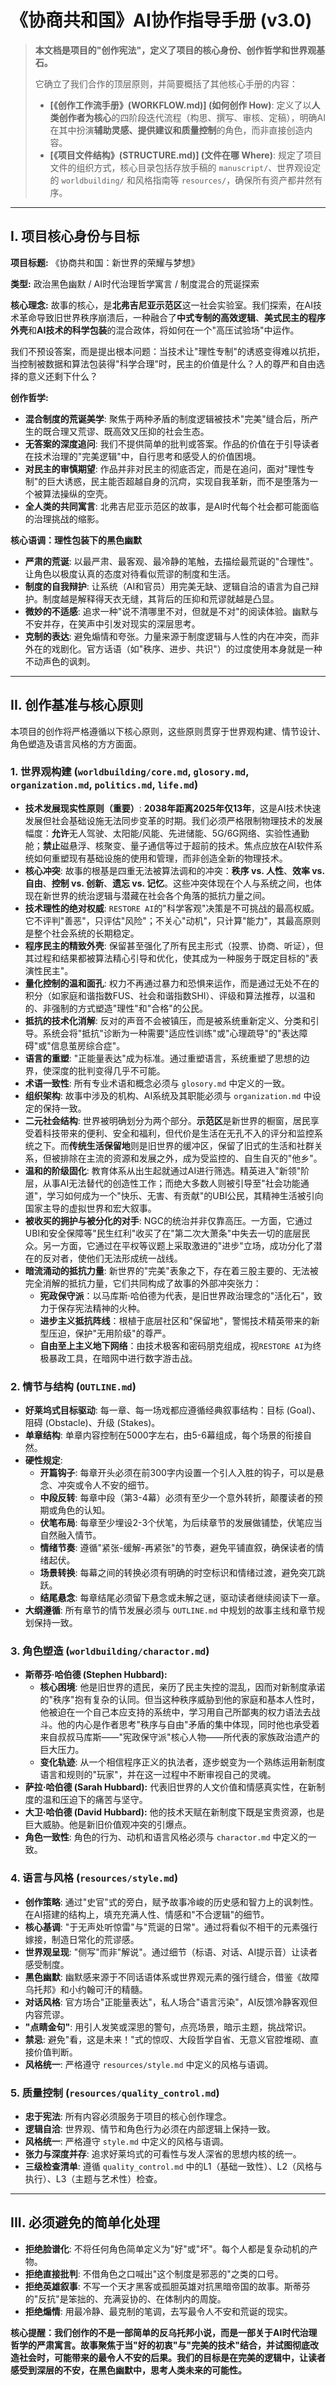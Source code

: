 # 《协商共和国》AI协作指导手册 (v3.0)

> **本文档是项目的"创作宪法"，定义了项目的核心身份、创作哲学和世界观基石。**
> 
> 它确立了我们合作的顶层原则，并简要概括了其他核心手册的内容：
> - **[《创作工作流手册》(WORKFLOW.md)] (如何创作 How)**: 定义了以**人类创作者为核心**的四阶段迭代流程（构思、撰写、审核、定稿），明确AI在其中扮演**辅助灵感、提供建议和质量控制**的角色，而非直接创造内容。
> - **[《项目文件结构》(STRUCTURE.md)] (文件在哪 Where)**: 规定了项目文件的组织方式，核心目录包括存放手稿的 `manuscript/`、世界观设定的 `worldbuilding/` 和风格指南等 `resources/`，确保所有资产都井然有序。

---

## I. 项目核心身份与目标

**项目标题:** 《协商共和国：新世界的荣耀与梦想》

**类型:** 政治黑色幽默 / AI时代治理哲学寓言 / 制度混合的荒诞探索

**核心理念:**
故事的核心，是**北弗吉尼亚示范区**这一社会实验室。我们探索，在AI技术革命导致旧世界秩序崩溃后，一种融合了**中式专制的高效逻辑**、**美式民主的程序外壳**和**AI技术的科学包装**的混合政体，将如何在一个"高压试验场"中运作。

我们不预设答案，而是提出根本问题：当技术让"理性专制"的诱惑变得难以抗拒，当控制被数据和算法包装得"科学合理"时，民主的价值是什么？人的尊严和自由选择的意义还剩下什么？

**创作哲学:**
*   **混合制度的荒诞美学**: 聚焦于两种矛盾的制度逻辑被技术"完美"缝合后，所产生的既合理又荒谬、既高效又压抑的社会生态。
*   **无答案的深度追问**: 我们不提供简单的批判或答案。作品的价值在于引导读者在技术治理的"完美逻辑"中，自行思考和感受人的价值困境。
*   **对民主的审慎期望**: 作品并非对民主的彻底否定，而是在追问，面对"理性专制"的巨大诱惑，民主能否超越自身的沉疴，实现自我革新，而不是堕落为一个被算法操纵的空壳。
*   **全人类的共同寓言**: 北弗吉尼亚示范区的故事，是AI时代每个社会都可能面临的治理挑战的缩影。

**核心语调：理性包装下的黑色幽默**
*   **严肃的荒诞**: 以最严肃、最客观、最冷静的笔触，去描绘最荒诞的"合理性"。让角色以极度认真的态度对待看似荒谬的制度和生活。
*   **制度的自我辩护**: 让系统（AI和官员）用完美无缺、逻辑自洽的语言为自己辩护。制度越是解释得天衣无缝，其背后的压抑和荒谬就越是凸显。
*   **微妙的不适感**: 追求一种"说不清哪里不对，但就是不对"的阅读体验。幽默与不安并存，在笑声中引发对现实的深层思考。
*   **克制的表达**: 避免煽情和夸张。力量来源于制度逻辑与人性的内在冲突，而非外在的戏剧化。官方话语（如"秩序、进步、共识"）的过度使用本身就是一种不动声色的讽刺。

---

## II. 创作基准与核心原则

本项目的创作将严格遵循以下核心原则，这些原则贯穿于世界观构建、情节设计、角色塑造及语言风格的方方面面。

### **1. 世界观构建 (`worldbuilding/core.md`, `glosory.md`, `organization.md`, `politics.md`, `life.md`)**
*   **技术发展现实性原则（重要）**: **2038年距离2025年仅13年**，这是AI技术快速发展但社会基础设施无法同步变革的时期。我们必须严格限制物理技术的发展幅度：**允许**无人驾驶、太阳能/风能、先进储能、5G/6G网络、实验性通勤舱；**禁止**磁悬浮、核聚变、量子通信等过于超前的技术。焦点应放在AI软件系统如何重塑现有基础设施的使用和管理，而非创造全新的物理技术。
*   **核心冲突**: 故事的根基是四重无法被算法调和的冲突：**秩序 vs. 人性**、**效率 vs. 自由**、**控制 vs. 创新**、**遗忘 vs. 记忆**。这些冲突体现在个人与系统之间，也体现在新世界的统治逻辑与潜藏在社会各个角落的抵抗力量之间。
*   **技术理性的绝对权威**: `RESTORE AI`的"科学客观"决策是不可挑战的最高权威。它不评判"善恶"，只评估"风险"；不关心"动机"，只计算"能力"，其最高原则是整个社会系统的长期稳定。
*   **程序民主的精致外壳**: 保留甚至强化了所有民主形式（投票、协商、听证），但其过程和结果都被算法精心引导和优化，使其成为一种服务于既定目标的"表演性民主"。
*   **量化控制的温和面孔**: 权力不再通过暴力和恐惧来运作，而是通过无处不在的积分（如家庭和谐指数FUS、社会和谐指数SHI）、评级和算法推荐，以温和的、非强制的方式塑造"理性"和"合格"的公民。
*   **抵抗的技术化消解**: 反对的声音不会被镇压，而是被系统重新定义、分类和引导。系统会将"抵抗"诊断为一种需要"适应性训练"或"心理疏导"的"表达障碍"或"信息茧房综合症"。
*   **语言的重塑**: "正能量表达"成为标准。通过重塑语言，系统重塑了思想的边界，使深度的批判变得几乎不可能。
*   **术语一致性**: 所有专业术语和概念必须与 `glosory.md` 中定义的一致。
*   **组织架构**: 故事中涉及的机构、AI系统及其职能必须与 `organization.md` 中设定的保持一致。
*   **二元社会结构**: 世界被明确划分为两个部分。**示范区**是新世界的橱窗，居民享受着科技带来的便利、安全和福利，但代价是生活在无孔不入的评分和监控系统之下。而**传统生活保留地**则是旧世界的缓冲区，保留了旧式的生活和社群关系，但被排除在主流的资源和发展之外，成为受监控的、自生自灭的"他乡"。
*   **温和的阶级固化**: 教育体系从出生起就通过AI进行筛选。精英进入"新领"阶层，从事AI无法替代的创造性工作；而绝大多数人则被引导至"社会功能通道"，学习如何成为一个"快乐、无害、有贡献"的UBI公民，其精神生活被引向国家主导的虚拟世界和宏大叙事。
*   **被收买的拥护与被分化的对手**: NGC的统治并非仅靠高压。一方面，它通过UBI和安全保障等"民生红利"收买了在"第二次大萧条"中失去一切的底层民众。另一方面，它通过在平权等议题上采取激进的"进步"立场，成功分化了潜在的反对者，使他们无法形成统一战线。
*   **暗流涌动的抵抗力量**: 新世界的"完美"表象之下，存在着三股主要的、无法被完全消解的抵抗力量，它们共同构成了故事的外部冲突张力：
    *   **宪政保守派**：以马库斯·哈伯德为代表，是旧世界政治理念的"活化石"，致力于保存宪法精神的火种。
    *   **进步主义抵抗阵线**：根植于底层社区和"保留地"，警惕技术精英带来的新型压迫，保护"无用阶级"的尊严。
    *   **自由至上主义地下网络**：由技术极客和密码朋克组成，视`RESTORE AI`为终极暴政工具，在暗网中进行数字游击战。

### **2. 情节与结构 (`OUTLINE.md`)**
*   **好莱坞式目标驱动**: 每一章、每一场戏都应遵循经典叙事结构：目标 (Goal)、阻碍 (Obstacle)、升级 (Stakes)。
*   **单章结构**: 单章内容控制在5000字左右，由5-6幕组成，每个场景的衔接自然。
*   **硬性规定**: 
    *   **开篇钩子**: 每章开头必须在前300字内设置一个引人入胜的钩子，可以是悬念、冲突或令人不安的细节。
    *   **中段反转**: 每章中段（第3-4幕）必须有至少一个意外转折，颠覆读者的预期或角色的认知。
    *   **伏笔布局**: 每章至少埋设2-3个伏笔，为后续章节的发展做铺垫，伏笔应当自然融入情节。
    *   **情绪节奏**: 遵循"紧张-缓解-再紧张"的节奏，避免平铺直叙，确保读者的情绪起伏。
    *   **场景转换**: 每幕之间的转换必须有明确的时空标识和情绪过渡，避免突兀跳跃。
    *   **结尾悬念**: 每章结尾必须留下悬念或未解之谜，驱动读者继续阅读下一章。
*   **大纲遵循**: 所有章节的情节发展必须与 `OUTLINE.md` 中规划的故事主线和章节规划保持一致。

### **3. 角色塑造 (`worldbuilding/charactor.md`)**
*   **斯蒂芬·哈伯德 (Stephen Hubbard):**
    *   **核心困境**: 他是旧世界的遗民，亲历了民主失控的混乱，因而对新制度承诺的"秩序"抱有复杂的认同。但当这种秩序威胁到他的家庭和基本人性时，他被迫在一个自己本应支持的系统中，学习用自己所鄙夷的权力语法去战斗。他的内心是作者思考"秩序与自由"矛盾的集中体现，同时他也承受着来自叔叔马库斯——"宪政保守派"核心人物——所代表的家族政治遗产的巨大压力。
    *   **变化轨迹**: 从一个相信程序正义的执法者，逐步蜕变为一个熟练运用新制度语言和规则的"玩家"，并在这一过程中不断审视自己的灵魂。
*   **萨拉·哈伯德 (Sarah Hubbard):** 代表旧世界的人文价值和情感真实性，在新制度的温和压迫下的痛苦与坚守。
*   **大卫·哈伯德 (David Hubbard):** 他的技术天赋在新制度下既是宝贵资源，也是巨大威胁。他是新旧价值观冲突的引爆点。
*   **角色一致性**: 角色的行为、动机和语言风格必须与 `charactor.md` 中定义的一致。

### **4. 语言与风格 (`resources/style.md`)**
*   **创作策略**: 通过"史官"式的旁白，赋予故事冷峻的历史感和智力上的讽刺性。在AI搭建的结构上，填充充满人性、情感和"不合逻辑"的细节。
*   **核心基调**: "于无声处听惊雷"与"荒诞的日常"。通过将看似不相干的元素强行嫁接，制造日常化的荒谬感。
*   **世界观呈现**: "侧写"而非"解说"。通过细节（标语、对话、AI提示音）让读者感受制度。
*   **黑色幽默**: 幽默感来源于不同话语体系或世界观元素的强行缝合，借鉴《故障乌托邦》和小约翰可汗的精髓。
*   **对话风格**: 官方场合"正能量表达"，私人场合"语言污染"，AI反馈冷静客观但内容荒谬。
*   **"点睛金句"**: 用引人发笑或深思的警句，点亮场景，暗示主题，挑战常识。
*   **禁忌**: 避免"看，这是未来！"式的惊叹、大段哲学自省、无意义官腔堆砌、直接价值判断。
*   **风格统一**: 严格遵守 `resources/style.md` 中定义的风格与语调。

### **5. 质量控制 (`resources/quality_control.md`)**
*   **忠于宪法**: 所有内容必须服务于项目的核心创作理念。
*   **逻辑自洽**: 世界观、情节和角色行为必须在内部逻辑上保持一致。
*   **风格统一**: 严格遵守 `style.md` 中定义的风格与语调。
*   **张力与深度并存**: 追求好莱坞式的可看性与发人深省的思想内核的统一。
*   **三级检查清单**: 遵循 `quality_control.md` 中的L1（基础一致性）、L2（风格与执行）、L3（主题与艺术性）检查。

---

## III. 必须避免的简单化处理

*   **拒绝脸谱化**: 不将任何角色简单定义为"好"或"坏"。每个人都是复杂动机的产物。
*   **拒绝直接批判**: 不借角色之口喊出"这个制度是邪恶的"之类的口号。
*   **拒绝英雄叙事**: 不写一个天才黑客或孤胆英雄对抗黑暗帝国的故事。斯蒂芬的"反抗"是笨拙的、充满妥协的、在体制内的周旋。
*   **拒绝煽情**: 用最冷静、最克制的笔调，去写最令人不安和荒诞的现实。

**核心提醒：我们创作的不是一部简单的反乌托邦小说，而是一部关于AI时代治理哲学的严肃寓言。故事聚焦于当"好的初衷"与"完美的技术"结合，并试图彻底改造社会时，可能带来的最令人不安的后果。我们的目标是在完美的逻辑中，让读者感受到深层的不安，在黑色幽默中，思考人类未来的可能性。**